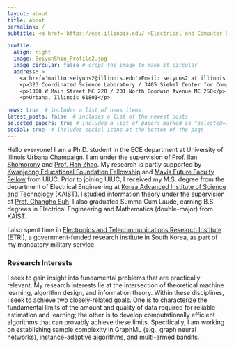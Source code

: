 ```yaml
---
layout: about
title: About
permalink: /
subtitle: <a href='https://ece.illinois.edu/'>Electrical and Computer Engineering</a>, <a href='https://illinois.edu'>UIUC</a>.

profile:
  align: right
  image: SeiyunShin_Profile2.jpg
  image_circular: false # crops the image to make it circular
  address: >
    <a href='mailto:seiyuns2@illinois.edu'>Email: seiyuns2 at illinois dot edu</a>
    <p>323 Coordinated Science Laboratory / 3405 Siebel Center for Computer Science </p>
    <p>1308 W Main Street MC 228 / 201 North Goodwin Avenue MC 258</p>
    <p>Urbana, Illinois 61801</p>

news: true  # includes a list of news items
latest_posts: false  # includes a list of the newest posts
selected_papers: true # includes a list of papers marked as "selected={true}"
social: true  # includes social icons at the bottom of the page
---
```


Hello everyone! I am a Ph.D. student in the ECE department at University of Illinois Urbana Champaign. I am under the supervision of [Prof. Ilan Shomorony](http://www.ilanshomorony.com/) and [Prof. Han Zhao](https://hanzhaoml.github.io/). My research is partly supported by [Kwanjeong Educational Foundation Fellowship](http://en.ikef.or.kr) and [Mavis Future Faculty Fellow](https://mavis.grainger.illinois.edu/people/groups/current-mavis-fellow/) from UIUC. Prior to joining UIUC, I received my M.S. degree from the department of Electrical Engineering at [Korea Advanced Institute of Science and Technology](https://www.kaist.ac.kr/en/) (KAIST). I studied information theory under the supervision of [Prof. Changho Suh](http://csuh.kaist.ac.kr/). I also graduated Summa Cum Laude, earning B.S. degrees in Electrical Engineering and Mathematics (double-major) from KAIST.

I also spent time in [Electronics and Telecommunications Research Institute](https://www.etri.re.kr/eng/main/main.etri) (ETRI), a government-funded research institute in South Korea, as part of my mandatory military service.

<h3>Research Interests</h3>

I seek to gain insight into fundamental problems that are practically relevant. My research interests lie at the intersection of theoretical machine learning, algorithm design, and information theory. Within these disciplines, I seek to achieve two closely-related goals. One is to characterize the fundamental limits of the amount and quality of data required for reliable estimation and learning; the other is to develop computationally efficient algorithms that can provably achieve these limits. Specifically, I am working on establishing sample complexity in GraphML (e.g., graph neural networks), instance-adaptive algorithms, and multi-armed bandits.